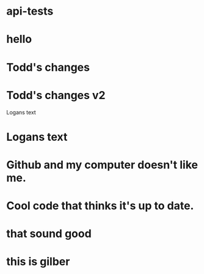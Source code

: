 # api-tests
# hello

# Todd's changes

# Todd's changes v2













Logans text
# Logans text
# Github and my computer doesn't like me.
# Cool code that thinks it's up to date.
# that sound good 

# this is gilber 
